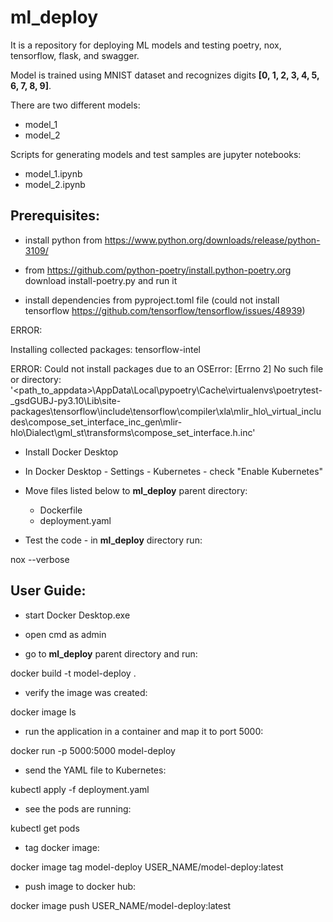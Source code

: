# ml_deploy

It is a repository for deploying ML models and testing poetry, nox, tensorflow, flask, and swagger.

Model is trained using MNIST dataset and recognizes digits **[0, 1, 2, 3, 4, 5, 6, 7, 8, 9]**.

There are two different models:
- model_1
- model_2

Scripts for generating models and test samples are jupyter notebooks: 
- model_1.ipynb
- model_2.ipynb


## **Prerequisites:**

- install python from https://www.python.org/downloads/release/python-3109/

- from https://github.com/python-poetry/install.python-poetry.org download install-poetry.py and run it

- install dependencies from pyproject.toml file
(could not install tensorflow https://github.com/tensorflow/tensorflow/issues/48939)

ERROR:

Installing collected packages: tensorflow-intel

ERROR: Could not install packages due to an OSError: [Errno 2] No such file or directory: '<path_to_appdata>\\AppData\\Local\\pypoetry\\Cache\\virtualenvs\\poetrytest-_gsdGUBJ-py3.10\\Lib\\site-packages\\tensorflow\\include\\tensorflow\\compiler\\xla\\mlir_hlo\\_virtual_includes\\compose_set_interface_inc_gen\\mlir-hlo\\Dialect\\gml_st\\transforms\\compose_set_interface.h.inc'

- Install Docker Desktop

- In Docker Desktop - Settings - Kubernetes - check "Enable Kubernetes"

- Move files listed below to **ml_deploy** parent directory:

  - Dockerfile
  - deployment.yaml

- Test the code - in **ml_deploy** directory run:

nox --verbose


## **User Guide:**

- start Docker Desktop.exe

- open cmd as admin

- go to **ml_deploy** parent directory and run:

docker build -t model-deploy .

- verify the image was created:

docker image ls

- run the application in a container and map it to port 5000:

docker run -p 5000:5000 model-deploy

- send the YAML file to Kubernetes:

kubectl apply -f deployment.yaml

- see the pods are running:

kubectl get pods

- tag docker image:

docker image tag model-deploy USER_NAME/model-deploy:latest

- push image to docker hub:

docker image push USER_NAME/model-deploy:latest

